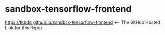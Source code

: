 # sandbox-tensorflow-frontend

https://tkbdsi.github.io/sandbox-tensorflow-frontend <-- The GitHub Hosted Link for this Repo)

